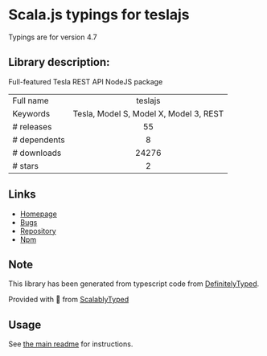 
# Scala.js typings for teslajs

Typings are for version 4.7

## Library description:
Full-featured Tesla REST API NodeJS package

|                    |                 |
| ------------------ | :-------------: |
| Full name          | teslajs |
| Keywords           | Tesla, Model S, Model X, Model 3, REST |
| # releases         | 55 |
| # dependents       | 8 |
| # downloads        | 24276 |
| # stars            | 2 |

## Links
- [Homepage](https://github.com/mseminatore/TeslaJS#readme)
- [Bugs](https://github.com/mseminatore/TeslaJS/issues)
- [Repository](https://github.com/mseminatore/TeslaJS)
- [Npm](https://www.npmjs.com/package/teslajs)
    


## Note
This library has been generated from typescript code from [DefinitelyTyped](https://definitelytyped.org).

Provided with :purple_heart: from [ScalablyTyped](https://github.com/oyvindberg/ScalablyTyped)

## Usage
See [the main readme](../../readme.md) for instructions.


